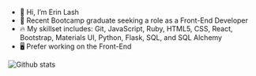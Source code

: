 - 👋 Hi, I’m Erin Lash
- 👀 Recent Bootcamp graduate seeking a role as a Front-End Developer
- 🔥 My skillset includes: Git, JavaScript, Ruby, HTML5, CSS, React, Bootstrap, Materials UI, Python, Flask, SQL, and SQL Alchemy
- 🖥️ Prefer working on the Front-End

![Github stats](https://github-readme-stats.vercel.app/api?username=elash1312&hide=stars,issues,prs&show_icons=true&theme=merko)

